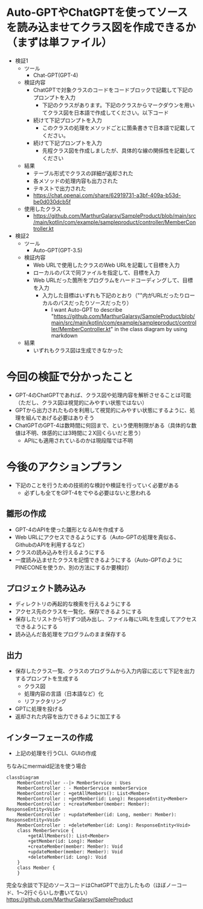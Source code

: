 # Auto-GPTやChatGPTを使ってソースを読み込ませてクラス図を作成できるか（まずは単ファイル）
* 検証1
    * ツール
        * Chat-GPT(GPT-4)
    * 検証内容
        * ChatGPTで対象クラスのコードをコードブロックで記載して下記のプロンプトを入力
            * 下記のクラスがあります。下記のクラスからマークダウンを用いてクラス図を日本語で作成してください。以下コード
        * 続けて下記プロンプトを入力
            * このクラスの処理をメソッドごとに箇条書きで日本語で記載してください。
        * 続けて下記プロンプトを入力
            * 先程クラス図を作成しましたが、具体的な線の関係性を記載してください
    * 結果
        * テーブル形式でクラスの詳細が返却された
        * 各メソッドの処理内容も出力された
        * テキストで出力された
        * https://chat.openai.com/share/62919731-a3bf-409a-b53d-be0d030dcb5f
    * 使用したクラス
        * https://github.com/MarthurGalarsy/SampleProduct/blob/main/src/main/kotlin/com/example/sampleproduct/controller/MemberController.kt
* 検証2
    * ツール
        * Auto-GPT(GPT-3.5)
    * 検証内容
        * Web URLで使用したクラスのWeb URLを記載して目標を入力
        * ローカルのパスで同ファイルを指定して、目標を入力
        * Web URLだった箇所をプログラムをハードコーディングして、目標を入力
            * 入力した目標はいずれも下記のとおり（""内がURLだったりローカルのパスだったりソースだったり）
                * I want Auto-GPT to describe "https://github.com/MarthurGalarsy/SampleProduct/blob/main/src/main/kotlin/com/example/sampleproduct/controller/MemberController.kt" in the class diagram by using markdown
    * 結果
        * いずれもクラス図は生成できなかった
# 今回の検証で分かったこと
* GPT-4のChatGPTであれば、クラス図や処理内容を解析させることは可能（ただし、クラス図は視覚的にみやすい状態ではない）
* GPTから出力されたものを利用して視覚的にみやすい状態にするように、処理を組んであげる必要はありそう
* ChatGPTのGPT-4は数時間に何回まで、という使用制限がある（具体的な数値は不明、体感的には3時間に２X回くらいだと思う）
    * APIにも適用されているのかは現段階では不明

# 今後のアクションプラン
* 下記のことを行うための技術的な検討や検証を行っていく必要がある
    * 必ずしも全てをGPT-4をでやる必要はないと思われる
## 雛形の作成
* GPT-4のAPIを使った雛形となるAIを作成する
* Web URLにアクセスできるようにする（Auto-GPTの処理を真似る、 GithubのAPIを利用するなど）
* クラスの読み込みを行えるようにする
* 一度読み込ませたクラスを記憶できるようにする（Auto-GPTのようにPINECONEを使うか、別の方法にするか要検討）
## プロジェクト読み込み
* ディレクトリの再起的な検索を行えるようにする
* アクセス先のクラスを一覧化、保存できるようにする
* 保存したリストから1行ずつ読み出し、ファイル毎にURLを生成してアクセスできるようにする
* 読み込んだ各処理をプログラムのまま保存する
## 出力
* 保存したクラス一覧、クラスのプログラムから入力内容に応じて下記を出力するプロンプトを生成する
    * クラス図
    * 処理内容の言語（日本語など）化
    * リファクタリング
* GPTに処理を投げる
* 返却された内容を出力できるように加工する
## インターフェースの作成
* 上記の処理を行うCLI、GUIの作成


ちなみにmermaid記法を使う場合
```
classDiagram
    MemberController --|> MemberService : Uses
    MemberController : - MemberService memberService
    MemberController : +getAllMembers(): List<Member>
    MemberController : +getMember(id: Long): ResponseEntity<Member>
    MemberController : +createMember(member: Member): ResponseEntity<Void>
    MemberController : +updateMember(id: Long, member: Member): ResponseEntity<Void>
    MemberController : +deleteMember(id: Long): ResponseEntity<Void>
    class MemberService {
        +getAllMembers(): List<Member>
        +getMember(id: Long): Member
        +createMember(member: Member): Void
        +updateMember(member: Member): Void
        +deleteMember(id: Long): Void
    }
    class Member {
    }
```

完全な余談で下記のソースコードはChatGPTで出力したもの（ほぼノーコード、1〜2行ぐらいしか書いてない）
https://github.com/MarthurGalarsy/SampleProduct
